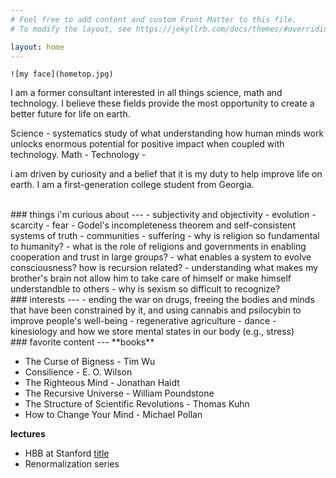 ```yaml
---
# Feel free to add content and custom Front Matter to this file.
# To modify the layout, see https://jekyllrb.com/docs/themes/#overriding-theme-defaults

layout: home
---
```


 	![my face](hometop.jpg)
I am a former consultant interested in all things science, math and technology. I believe these fields provide the most opportunity to create a better future for life on earth.

Science - systematics study of what understanding how human minds work unlocks enormous potential for positive impact when coupled with technology.
Math -
Technology -

i am driven by curiosity and a belief that it is my duty to help improve life on earth. I am a first-generation college student from Georgia.

<br>
### things i'm curious about
---
- subjectivity and objectivity
- evolution
- scarcity
- fear
- Godel's incompleteness theorem and self-consistent systems of truth
- communities
- suffering
- why is religion so fundamental to humanity?
  - what is the role of religions and governments in enabling cooperation and trust in large groups?
- what enables a system to evolve consciousness? how is recursion related?
- understanding what makes my brother's brain not allow him to take care of himself or make himself understandble to others
- why is sexism so difficult to recognize?

<br>
### interests
---
- ending the war on drugs, freeing the bodies and minds that have been constrained by it, and using cannabis and psilocybin to improve people's well-being
- regenerative agriculture
- dance
- kinesiology and how we store mental states in our body (e.g., stress)

<br>
### favorite content
---
**books**

- The Curse of Bigness - Tim Wu
- Consilience - E. O. Wilson
- The Righteous Mind - Jonathan Haidt
- The Recursive Universe - William Poundstone
- The Structure of Scientific Revolutions - Thomas Kuhn
- How to Change Your Mind - Michael Pollan

**lectures**

- HBB at Stanford [title](https://www.example.com)
- Renormalization series
